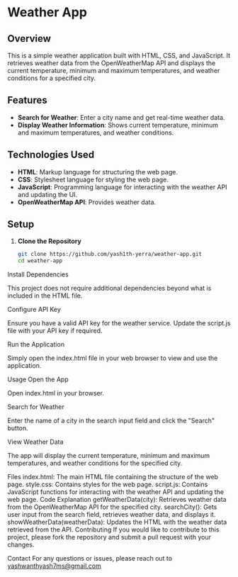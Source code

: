 # Weather App

## Overview

This is a simple weather application built with HTML, CSS, and JavaScript. It retrieves weather data from the OpenWeatherMap API and displays the current temperature, minimum and maximum temperatures, and weather conditions for a specified city.

## Features

- **Search for Weather**: Enter a city name and get real-time weather data.
- **Display Weather Information**: Shows current temperature, minimum and maximum temperatures, and weather conditions.

## Technologies Used 

- **HTML**: Markup language for structuring the web page.
- **CSS**: Stylesheet language for styling the web page.
- **JavaScript**: Programming language for interacting with the weather API and updating the UI.
- **OpenWeatherMap API**: Provides weather data.

## Setup

1. **Clone the Repository**

   ```bash
   git clone https://github.com/yash1th-yerra/weather-app.git
   cd weather-app
   ```
Install Dependencies

This project does not require additional dependencies beyond what is included in the HTML file.

Configure API Key

Ensure you have a valid API key for the weather service. Update the script.js file with your API key if required.

Run the Application

Simply open the index.html file in your web browser to view and use the application.

Usage
Open the App

Open index.html in your browser.

Search for Weather

Enter the name of a city in the search input field and click the "Search" button.

View Weather Data

The app will display the current temperature, minimum and maximum temperatures, and weather conditions for the specified city.

Files
index.html: The main HTML file containing the structure of the web page.
style.css: Contains styles for the web page.
script.js: Contains JavaScript functions for interacting with the weather API and updating the web page.
Code Explanation
getWeatherData(city): Retrieves weather data from the OpenWeatherMap API for the specified city.
searchCity(): Gets user input from the search field, retrieves weather data, and displays it.
showWeatherData(weatherData): Updates the HTML with the weather data retrieved from the API.
Contributing
If you would like to contribute to this project, please fork the repository and submit a pull request with your changes.

Contact
For any questions or issues, please reach out to yashwanthyash7ms@gmail.com





